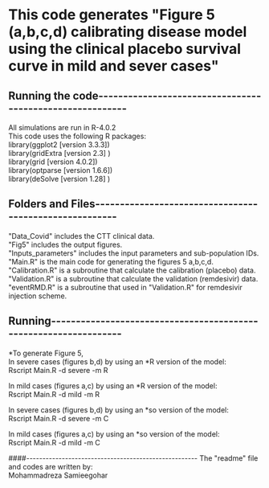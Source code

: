 # This code generates "Figure 5 (a,b,c,d) calibrating disease model using the clinical placebo survival curve in mild and sever cases"

## Running the code---------------------------------------------------------
All simulations are run in R-4.0.2   
This code uses the following R packages:  
library(ggplot2   [version 3.3.3])  
library(gridExtra [version 2.3]  )  
library(grid      [version 4.0.2])  
library(optparse  [version 1.6.6])  
library(deSolve   [version 1.28] )  

## Folders and Files-------------------------------------------------------
"Data_Covid"            includes the CTT clinical data.  
"Fig5"                  includes the output figures.  
"Inputs_parameters"     includes the input parameters and sub-population IDs.  
"Main.R" 			    is the main code for generating the figures 5 a,b,c,d.  
"Calibration.R" 		is a subroutine that calculate the calibration (placebo)    data.  
"Validation.R" 			is a subroutine that calculate the validation  (remdesivir) data.  
"eventRMD.R"            is a subroutine that used in "Validation.R" for remdesivir injection scheme.  
## Running-----------------------------------------------------------------
*To generate Figure 5,  
   In severe cases (figures b,d) by using an *R version of the model:  
		Rscript Main.R -d severe -m R  

   In mild cases   (figures a,c) by using an *R version of the model:  
		Rscript Main.R -d mild -m R  

   In severe cases (figures b,d) by using an *so version of the model:  
		Rscript Main.R -d severe -m C  

   In mild cases   (figures a,c) by using an *so version of the model:  
		Rscript Main.R -d mild -m C  

####-----------------------------------------------------
The "readme" file and codes are written by:  
Mohammadreza Samieegohar
